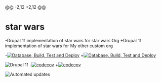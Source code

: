 @@ -2,12 +2,12 @@
 
 # star wars
 
-Drupal 11 implementation of star wars for star wars Org
+Drupal 11 implementation of star wars for My other custom org
 
-[![Database, Build, Test and Deploy](https://github.com/star_wars_org/star_wars/actions/workflows/build-test-deploy.yml/badge.svg)](https://github.com/star_wars_org/star_wars/actions/workflows/build-test-deploy.yml)
+[![Database, Build, Test and Deploy](https://github.com/my_other_custom_org/star_wars/actions/workflows/build-test-deploy.yml/badge.svg)](https://github.com/my_other_custom_org/star_wars/actions/workflows/build-test-deploy.yml)
 
 ![Drupal 11](https://img.shields.io/badge/Drupal-11-blue.svg)
-[![codecov](https://codecov.io/gh/star_wars_org/star_wars/graph/badge.svg)](https://codecov.io/gh/star_wars_org/star_wars)
+[![codecov](https://codecov.io/gh/my_other_custom_org/star_wars/graph/badge.svg)](https://codecov.io/gh/my_other_custom_org/star_wars)
 
 ![Automated updates](https://img.shields.io/badge/Automated%20updates-RenovateBot-brightgreen.svg)
 
